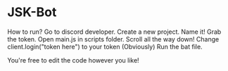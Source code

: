 # JSK-Bot
How to run?
Go to discord developer.
Create a new project.
Name it!
Grab the token.
Open main.js in scripts folder.
Scroll all the way down!
Change client.login("token here") to your token (Obviously)
Run the bat file.
 
You're free to edit the code however you like!
